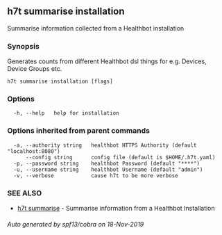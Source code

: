 ## h7t summarise installation

Summarise information collected from a Healthbot installation

### Synopsis

Generates counts from different Healthbot dsl things for e.g. Devices, Device Groups etc.

```
h7t summarise installation [flags]
```

### Options

```
  -h, --help   help for installation
```

### Options inherited from parent commands

```
  -a, --authority string   healthbot HTTPS Authority (default "localhost:8080")
      --config string      config file (default is $HOME/.h7t.yaml)
  -p, --password string    healthbot Password (default "****")
  -u, --username string    healthbot Username (default "admin")
  -v, --verbose            cause h7t to be more verbose
```

### SEE ALSO

* [h7t summarise](h7t_summarise.md)	 - Summarise information from a Healthbot Installation

###### Auto generated by spf13/cobra on 18-Nov-2019
